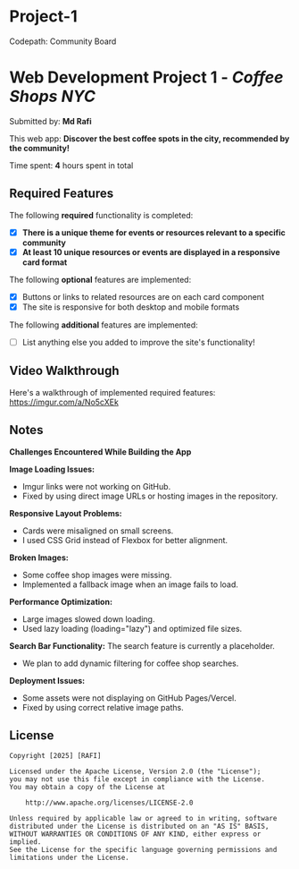 # Project-1
Codepath: Community Board

# Web Development Project 1 - *Coffee Shops NYC*

Submitted by: **Md Rafi**

This web app: **Discover the best coffee spots in the city, recommended by the community!**

Time spent: **4** hours spent in total

## Required Features

The following **required** functionality is completed:

- [x] **There is a unique theme for events or resources relevant to a specific community**
- [x] **At least 10 unique resources or events are displayed in a responsive card format**

The following **optional** features are implemented:

- [x] Buttons or links to related resources are on each card component
- [x] The site is responsive for both desktop and mobile formats

The following **additional** features are implemented:

* [ ] List anything else you added to improve the site's functionality!

## Video Walkthrough

Here's a walkthrough of implemented required features:
https://imgur.com/a/No5cXEk


## Notes
**Challenges Encountered While Building the App**

**Image Loading Issues:**
- Imgur links were not working on GitHub.
- Fixed by using direct image URLs or hosting images in the repository.

**Responsive Layout Problems:**
- Cards were misaligned on small screens.
- I used CSS Grid instead of Flexbox for better alignment.

**Broken Images:**
- Some coffee shop images were missing.
- Implemented a fallback image when an image fails to load.

**Performance Optimization:**
- Large images slowed down loading.
- Used lazy loading (loading="lazy") and optimized file sizes.

**Search Bar Functionality:**
The search feature is currently a placeholder.
- We plan to add dynamic filtering for coffee shop searches.

**Deployment Issues:**
- Some assets were not displaying on GitHub Pages/Vercel.
- Fixed by using correct relative image paths.


## License

    Copyright [2025] [RAFI]

    Licensed under the Apache License, Version 2.0 (the "License");
    you may not use this file except in compliance with the License.
    You may obtain a copy of the License at

        http://www.apache.org/licenses/LICENSE-2.0

    Unless required by applicable law or agreed to in writing, software
    distributed under the License is distributed on an "AS IS" BASIS,
    WITHOUT WARRANTIES OR CONDITIONS OF ANY KIND, either express or implied.
    See the License for the specific language governing permissions and
    limitations under the License.
